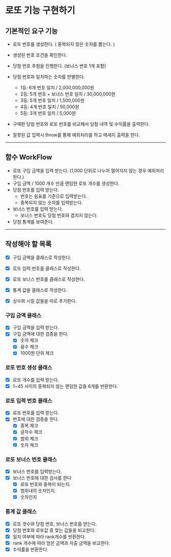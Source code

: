 # 로또 기능 구현하기

## 기본적인 요구 기능

- 로또 번호를 생성한다. ( 중복되지 않은 숫자를 뽑는다. )
- 생성된 번호 조건을 확인한다.
- 당첨 번호 추첨을 진행한다. (보너스 번호 1개 포함)
- 당첨 번호와 일치하는 숫자를 판별한다.

  - 1등: 6개 번호 일치 / 2,000,000,000원
  - 2등: 5개 번호 + 보너스 번호 일치 / 30,000,000원
  - 3등: 5개 번호 일치 / 1,500,000원
  - 4등: 4개 번호 일치 / 50,000원
  - 5등: 3개 번호 일치 / 5,000원

- 구매한 당첨 번호와 로또 번호를 비교해서 당첨 내역 및 수익률을 출력한다.
- 잘못된 값 입력시 throw를 통해 예외처리를 하고 메세지 출력을 한다.

---

## 함수 WorkFlow

- 로또 구입 금액을 입력 받는다. (1,000 단위로 나누어 떨어지지 않는 경우 예외처리한다.)
- 구입 금액 / 1000 개수 만큼 랜덤한 로또 개수를 생성한다.
- 당첨 번호를 입력 받는다.
  - 번호는 쉼표를 기준으로 입력받는다.
  - 중복되지 않는 숫자를 입력받는다.
- 보너스 번호를 입력 받는다.
  - 보너스 번호도 당첨 번호와 겹치지 않는다.
- 당첨 통계를 보여준다.

---

## 작성해야 할 목록

- [x] 구입 금액을 클래스로 작성한다.
- [x] 로또 입력 번호를 클래스로 작성한다.
- [x] 로또 보너스 번호를 클래스로 작성한다.
- [x] 통계 값을 클래스로 작성한다.

- [x] 상수화 시킬 값들을 따로 추가한다.

### 구입 금액 클래스

- [x] 구입 금액을 입력 받는다.
- [x] 구입 금액에 대한 검증을 한다.
  - [x] 숫자 체크
  - [x] 음수 체크
  - [x] 1000원 단위 체크

### 로또 번호 생성 클래스

- [x] 로또 개수를 입력 받는다.
- [x] 1~45 사이의 중복되지 않는 랜덤한 값들 6개를 반환한다.

### 로또 입력 번호 클래스

- [x] 로또 번호를 입력 받는다.
- [x] 번호에 대한 검증을 한다.
  - [x] 중복 체크
  - [x] 글자수 체크
  - [x] 범위 체크
  - [x] 숫자 체크

### 로또 보너스 번호 클래스

- [x] 보너스 번호를 입력받는다.
- [x] 보너스 번호에 대한 검사를 한다
  - [x] 로또 번호와 중복이 되는지.
  - [x] 범위내의 숫자인지.
  - [x] 숫자인지

### 통계 값 클래스

- [x] 로또 갯수와 당첨 번호, 보너스 번호를 받는다.
- [x] 당첨 번호와 로또값 중 맞는 값들을 비교한다.
- [x] 일치 여부에 따라 rank개수를 반환한다.
- [x] rank 개수에 따라 얻은 금액과 지출 금액을 비교한다.
- [x] 수익률을 반환한다.
